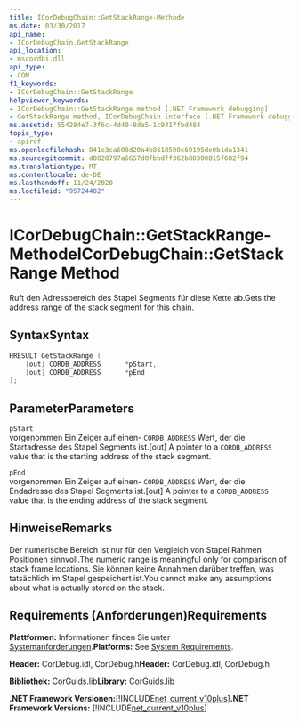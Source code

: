 ```yaml
---
title: ICorDebugChain::GetStackRange-Methode
ms.date: 03/30/2017
api_name:
- ICorDebugChain.GetStackRange
api_location:
- mscordbi.dll
api_type:
- COM
f1_keywords:
- ICorDebugChain::GetStackRange
helpviewer_keywords:
- ICorDebugChain::GetStackRange method [.NET Framework debugging]
- GetStackRange method, ICorDebugChain interface [.NET Framework debugging]
ms.assetid: 554284e7-3f6c-4d40-8da5-1c9317fbd484
topic_type:
- apiref
ms.openlocfilehash: 841e3ca608d20a4b8618508e69195de0b1da1341
ms.sourcegitcommit: d8020797a6657d0fbbdff362b80300815f682f94
ms.translationtype: MT
ms.contentlocale: de-DE
ms.lasthandoff: 11/24/2020
ms.locfileid: "95724402"
---
```

# <a name="icordebugchaingetstackrange-method"></a><span data-ttu-id="d81c2-102">ICorDebugChain::GetStackRange-Methode</span><span class="sxs-lookup"><span data-stu-id="d81c2-102">ICorDebugChain::GetStackRange Method</span></span>

<span data-ttu-id="d81c2-103">Ruft den Adressbereich des Stapel Segments für diese Kette ab.</span><span class="sxs-lookup"><span data-stu-id="d81c2-103">Gets the address range of the stack segment for this chain.</span></span>  
  
## <a name="syntax"></a><span data-ttu-id="d81c2-104">Syntax</span><span class="sxs-lookup"><span data-stu-id="d81c2-104">Syntax</span></span>  
  
```cpp  
HRESULT GetStackRange (  
    [out] CORDB_ADDRESS      *pStart,
    [out] CORDB_ADDRESS      *pEnd  
);  
```  
  
## <a name="parameters"></a><span data-ttu-id="d81c2-105">Parameter</span><span class="sxs-lookup"><span data-stu-id="d81c2-105">Parameters</span></span>  

 `pStart`  
 <span data-ttu-id="d81c2-106">vorgenommen Ein Zeiger auf einen- `CORDB_ADDRESS` Wert, der die Startadresse des Stapel Segments ist.</span><span class="sxs-lookup"><span data-stu-id="d81c2-106">[out] A pointer to a `CORDB_ADDRESS` value that is the starting address of the stack segment.</span></span>  
  
 `pEnd`  
 <span data-ttu-id="d81c2-107">vorgenommen Ein Zeiger auf einen- `CORDB_ADDRESS` Wert, der die Endadresse des Stapel Segments ist.</span><span class="sxs-lookup"><span data-stu-id="d81c2-107">[out] A pointer to a `CORDB_ADDRESS` value that is the ending address of the stack segment.</span></span>  
  
## <a name="remarks"></a><span data-ttu-id="d81c2-108">Hinweise</span><span class="sxs-lookup"><span data-stu-id="d81c2-108">Remarks</span></span>  

 <span data-ttu-id="d81c2-109">Der numerische Bereich ist nur für den Vergleich von Stapel Rahmen Positionen sinnvoll.</span><span class="sxs-lookup"><span data-stu-id="d81c2-109">The numeric range is meaningful only for comparison of stack frame locations.</span></span> <span data-ttu-id="d81c2-110">Sie können keine Annahmen darüber treffen, was tatsächlich im Stapel gespeichert ist.</span><span class="sxs-lookup"><span data-stu-id="d81c2-110">You cannot make any assumptions about what is actually stored on the stack.</span></span>  
  
## <a name="requirements"></a><span data-ttu-id="d81c2-111">Requirements (Anforderungen)</span><span class="sxs-lookup"><span data-stu-id="d81c2-111">Requirements</span></span>  

 <span data-ttu-id="d81c2-112">**Plattformen:** Informationen finden Sie unter [Systemanforderungen](../../get-started/system-requirements.md).</span><span class="sxs-lookup"><span data-stu-id="d81c2-112">**Platforms:** See [System Requirements](../../get-started/system-requirements.md).</span></span>  
  
 <span data-ttu-id="d81c2-113">**Header:** CorDebug.idl, CorDebug.h</span><span class="sxs-lookup"><span data-stu-id="d81c2-113">**Header:** CorDebug.idl, CorDebug.h</span></span>  
  
 <span data-ttu-id="d81c2-114">**Bibliothek:** CorGuids.lib</span><span class="sxs-lookup"><span data-stu-id="d81c2-114">**Library:** CorGuids.lib</span></span>  
  
 <span data-ttu-id="d81c2-115">**.NET Framework Versionen:**[!INCLUDE[net_current_v10plus](../../../../includes/net-current-v10plus-md.md)]</span><span class="sxs-lookup"><span data-stu-id="d81c2-115">**.NET Framework Versions:** [!INCLUDE[net_current_v10plus](../../../../includes/net-current-v10plus-md.md)]</span></span>

